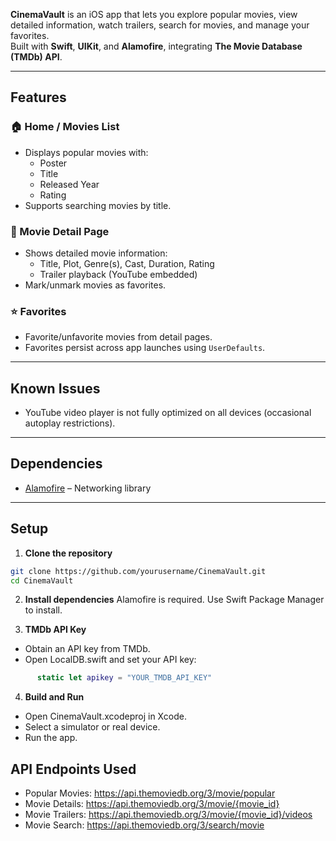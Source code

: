 **CinemaVault** is an iOS app that lets you explore popular movies, view detailed information, watch trailers, search for movies, and manage your favorites.  
Built with **Swift**, **UIKit**, and **Alamofire**, integrating **The Movie Database (TMDb) API**.

---

## Features

### 🏠 Home / Movies List
- Displays popular movies with:
  - Poster
  - Title
  - Released Year
  - Rating
- Supports searching movies by title.

### 🎥 Movie Detail Page
- Shows detailed movie information:
  - Title, Plot, Genre(s), Cast, Duration, Rating
  - Trailer playback (YouTube embedded)
- Mark/unmark movies as favorites.

### ⭐ Favorites
- Favorite/unfavorite movies from detail pages.
- Favorites persist across app launches using `UserDefaults`.

---

## Known Issues
- YouTube video player is not fully optimized on all devices (occasional autoplay restrictions).

---

## Dependencies
- [Alamofire](https://github.com/Alamofire/Alamofire) – Networking library

---

## Setup

1. **Clone the repository**
   
```bash
git clone https://github.com/yourusername/CinemaVault.git
cd CinemaVault
```

2. **Install dependencies**
Alamofire is required. Use Swift Package Manager to install.

3. **TMDb API Key**
- Obtain an API key from TMDb.
- Open LocalDB.swift and set your API key:

```swift
      static let apikey = "YOUR_TMDB_API_KEY"
```

4. **Build and Run**
- Open CinemaVault.xcodeproj in Xcode.
- Select a simulator or real device.
- Run the app.


## API Endpoints Used

- Popular Movies: https://api.themoviedb.org/3/movie/popular
- Movie Details: https://api.themoviedb.org/3/movie/{movie_id}
- Movie Trailers: https://api.themoviedb.org/3/movie/{movie_id}/videos
- Movie Search: https://api.themoviedb.org/3/search/movie
